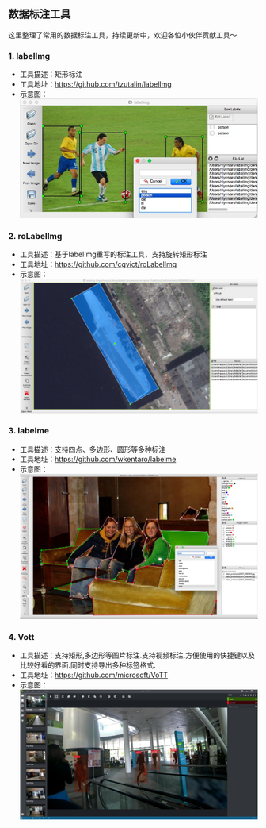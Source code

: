 ## 数据标注工具
这里整理了常用的数据标注工具，持续更新中，欢迎各位小伙伴贡献工具～


### 1. labelImg
- 工具描述：矩形标注
- 工具地址：https://github.com/tzutalin/labelImg
- 示意图：
    ![](./images/labelimg.jpg)

### 2. roLabelImg
- 工具描述：基于labelImg重写的标注工具，支持旋转矩形标注
- 工具地址：https://github.com/cgvict/roLabelImg
- 示意图：
    ![](./images/roLabelImg.png)

### 3. labelme
- 工具描述：支持四点、多边形、圆形等多种标注
- 工具地址：https://github.com/wkentaro/labelme
- 示意图：
    ![](./images/labelme.jpg)

### 4. Vott
- 工具描述：支持矩形,多边形等图片标注.支持视频标注.方便使用的快捷键以及比较好看的界面.同时支持导出多种标签格式.
- 工具地址：https://github.com/microsoft/VoTT
- 示意图：
    ![](./images/VoTT.jpg)

